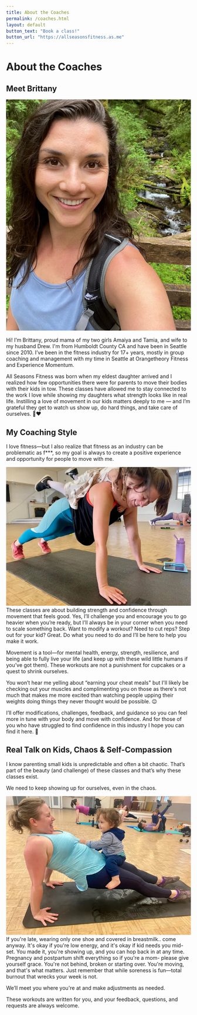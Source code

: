 ```yaml
---
title: About the Coaches
permalink: /coaches.html
layout: default
button_text: "Book a class!"
button_url: "https://allseasonsfitness.as.me"
---
```


# About the Coaches

## Meet Brittany

<img class="img-responsive asf-img pull-right asf-img-small" src="assets/images/brittany.jpg">

Hi! I’m Brittany, proud mama of my two girls Amaiya and Tamia, and wife to my husband Drew. I'm from Humboldt County CA and have been in Seattle since 2010. I’ve been in the fitness industry for 17+ years, mostly in group coaching and management with my time in Seattle at Orangetheory Fitness and Experience Momentum.

All Seasons Fitness was born when my eldest daughter arrived and I realized how few opportunities there were for parents to move their bodies with their kids in tow. These classes have allowed me to stay connected to the work I love while showing my daughters what strength looks like in real life. Instilling a love of movement in our kids matters deeply to me — and I’m grateful they get to watch us show up, do hard things, and take care of ourselves. 💪❤️

## My Coaching Style

I love fitness—but I also realize that fitness as an industry can be problematic as f***, so my goal is always to create a positive experience and opportunity for people to move with me.

<img class="img-responsive asf-img pull-left asf-img-small" src="assets/images/pushup.png">
These classes are about building strength and confidence through movement that feels good. Yes, I’ll challenge you and encourage you to go heavier when you’re ready, but I’ll always be in your corner when you need to scale something back. Want to modify a workout? Need to cut reps? Step out for your kid? Great. Do what you need to do and I’ll be here to help you make it work.

Movement is a tool—for mental health, energy, strength, resilience, and being able to fully live your life (and keep up with these wild little humans if you’ve got them). These workouts are not a punishment for cupcakes or a quest to shrink ourselves.

You won’t hear me yelling about “earning your cheat meals" but I'll likely be checking out your muscles and complimenting you on those as there's not much that makes me more excited than watching people upping their weights doing things they never thought would be possible. 😉

I’ll offer modifications, challenges, feedback, and guidance so you can feel more in tune with your body and move with confidence. And for those of you who have struggled to find confidence in this industry I hope you can find it here. 💪

## Real Talk on Kids, Chaos & Self-Compassion

I know parenting small kids is unpredictable and often a bit chaotic. That’s part of the beauty (and challenge) of these classes and that’s why these classes exist.

We need to keep showing up for ourselves, even in the chaos.

<img class="img-responsive asf-img pull-right asf-img-small" src="assets/images/reverse_plank.png">
If you're late, wearing only one shoe and covered in breastmilk.. come anyway. It's okay if you're low energy, and it's okay if kid needs you mid-set. You made it, you're showing up, and you can hop back in at any time.
Pregnancy and postpartum shift everything so if you're a mom- please give yourself grace. You're not behind, broken or starting over. You're moving, and that's what matters. Just remember that while soreness is fun—total burnout that wrecks your week is not.

We’ll meet you where you're at and make adjustments as needed.

These workouts are written for you, and your feedback, questions, and requests are always welcome.